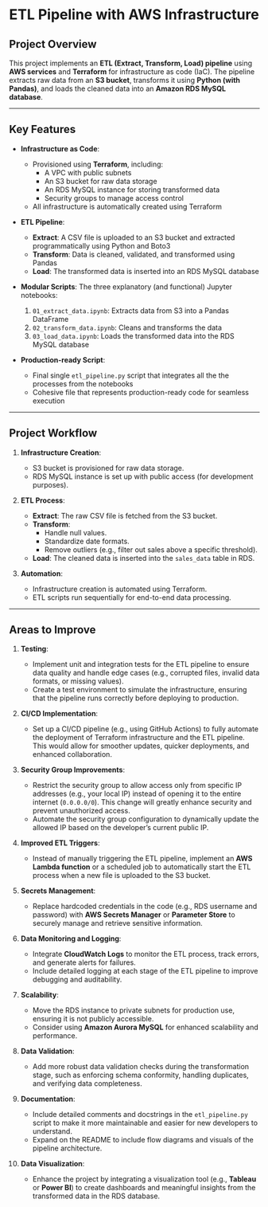 # **ETL Pipeline with AWS Infrastructure**

## **Project Overview**
This project implements an **ETL (Extract, Transform, Load) pipeline** using **AWS services** and **Terraform** for infrastructure as code (IaC). The pipeline extracts raw data from an **S3 bucket**, transforms it using **Python (with Pandas)**, and loads the cleaned data into an **Amazon RDS MySQL database**.

---

## **Key Features**
- **Infrastructure as Code**:
  - Provisioned using **Terraform**, including:
    - A VPC with public subnets
    - An S3 bucket for raw data storage
    - An RDS MySQL instance for storing transformed data
    - Security groups to manage access control
  - All infrastructure is automatically created using Terraform

- **ETL Pipeline**:
  - **Extract**: A CSV file is uploaded to an S3 bucket and extracted programmatically using Python and Boto3
  - **Transform**: Data is cleaned, validated, and transformed using Pandas
  - **Load**: The transformed data is inserted into an RDS MySQL database

- **Modular Scripts**: The three explanatory (and functional) Jupyter notebooks:
  1. `01_extract_data.ipynb`: Extracts data from S3 into a Pandas DataFrame
  2. `02_transform_data.ipynb`: Cleans and transforms the data
  3. `03_load_data.ipynb`: Loads the transformed data into the RDS MySQL database
- **Production-ready Script**:
  - Final single `etl_pipeline.py` script that integrates all the the processes from the notebooks
  - Cohesive file that represents production-ready code for seamless execution
---

## **Project Workflow**

1. **Infrastructure Creation**:
   - S3 bucket is provisioned for raw data storage.
   - RDS MySQL instance is set up with public access (for development purposes).

2. **ETL Process**:
   - **Extract**: The raw CSV file is fetched from the S3 bucket.
   - **Transform**:
     - Handle null values.
     - Standardize date formats.
     - Remove outliers (e.g., filter out sales above a specific threshold).
   - **Load**: The cleaned data is inserted into the `sales_data` table in RDS.

3. **Automation**:
   - Infrastructure creation is automated using Terraform.
   - ETL scripts run sequentially for end-to-end data processing.

---

## **Areas to Improve**

1. **Testing**:
   - Implement unit and integration tests for the ETL pipeline to ensure data quality and handle edge cases (e.g., corrupted files, invalid data formats, or missing values).
   - Create a test environment to simulate the infrastructure, ensuring that the pipeline runs correctly before deploying to production.

2. **CI/CD Implementation**:
   - Set up a CI/CD pipeline (e.g., using GitHub Actions) to fully automate the deployment of Terraform infrastructure and the ETL pipeline. This would allow for smoother updates, quicker deployments, and enhanced collaboration.

3. **Security Group Improvements**:
   - Restrict the security group to allow access only from specific IP addresses (e.g., your local IP) instead of opening it to the entire internet (`0.0.0.0/0`). This change will greatly enhance security and prevent unauthorized access.
   - Automate the security group configuration to dynamically update the allowed IP based on the developer’s current public IP.

4. **Improved ETL Triggers**:
   - Instead of manually triggering the ETL pipeline, implement an **AWS Lambda function** or a scheduled job to automatically start the ETL process when a new file is uploaded to the S3 bucket.

5. **Secrets Management**:
   - Replace hardcoded credentials in the code (e.g., RDS username and password) with **AWS Secrets Manager** or **Parameter Store** to securely manage and retrieve sensitive information.

6. **Data Monitoring and Logging**:
   - Integrate **CloudWatch Logs** to monitor the ETL process, track errors, and generate alerts for failures.
   - Include detailed logging at each stage of the ETL pipeline to improve debugging and auditability.

7. **Scalability**:
   - Move the RDS instance to private subnets for production use, ensuring it is not publicly accessible.
   - Consider using **Amazon Aurora MySQL** for enhanced scalability and performance.

8. **Data Validation**:
   - Add more robust data validation checks during the transformation stage, such as enforcing schema conformity, handling duplicates, and verifying data completeness.

9. **Documentation**:
   - Include detailed comments and docstrings in the `etl_pipeline.py` script to make it more maintainable and easier for new developers to understand.
   - Expand on the README to include flow diagrams and visuals of the pipeline architecture.

10. **Data Visualization**:
    - Enhance the project by integrating a visualization tool (e.g., **Tableau** or **Power BI**) to create dashboards and meaningful insights from the transformed data in the RDS database.


